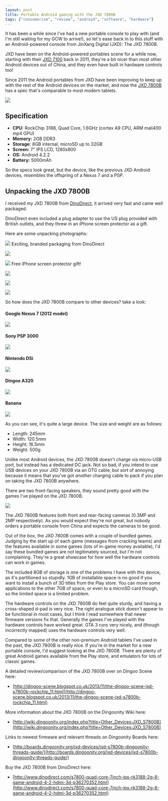 ```yaml
---
layout: post
title: Portable Android gaming with the JXD 7800B
tags: ["consumerism", "review", "android", "software", "hardware"]
---
```


It has been a while since I've had a new portable console to play with (and I'm still waiting for my GCW to arrive!), so let's ease back in to this stuff with an Android-powered console from JinXang Digital (JXD): The JXD 7800B.

<!-- more -->

JXD have been on the Android-powered portables scene for a while now, starting with their [JXD 7100](http://jxd.hk/products.asp?id=604&selectclassid=009006) back in 2011, they're a bit nicer than most other Android devices out of China, and they even have built in hardware controls too! 

Since 2011 the Android portables from JXD have been improving to keep up with the rest of the Android devices on the market, and now the [JXD 7800B](http://www.jxd.hk/products.asp?id=639&selectclassid=009006) has a spec that's comparable to most modern tablets.

![](http://f.cl.ly/items/1B1h3Y2N0J3L112u0Z0r/jxd7800b.jpg)

## Specification
- **CPU:** RockChip 3188, Quad Core, 1.6GHz (cortex A9 CPU, ARM mali400 mp4 GPU) 
- **Memory:** 2GB DDR3
- **Storage:** 8GB internal, microSD up to 32GB
- **Screen:** 7" IPS LCD, 1280x800
- **OS:** Android 4.2.2
- **Battery:** 5000mAh

So the specs look great, but the device, like the previous JXD Android devices, resembles the offspring of a Nexus 7 and a PSP.

## Unpacking the JXD 7800B
I received my JXD 7800B from [DinoDirect](http://www.dinodirect.com/s7800-quad-core-7inch-ips-rk3188-2g-8-game-android-4-2-hdmi-3d-p36270352.html), it arrived very fast and came well packaged. 

DinoDirect even included a plug adapter to use the US plug provided with British outlets, and they threw in an iPhone screen protector as a gift.

Here are some unpacking photographs:

![](http://f.cl.ly/items/471F1s2g3Y3Z3x0o1P3K/IMG_20131222_125152.jpg)
Exciting, branded packaging from DinoDirect

![](http://f.cl.ly/items/1Z432d0o1s0m0e1I2X2D/IMG_20131222_125206.jpg)

![](http://f.cl.ly/items/161y0M0s0E0k0G3h3g1o/IMG_20131222_125230.jpg)
Free iPhone screen protector gift!

![](http://f.cl.ly/items/072j2D3U303q1544332Y/IMG_20131222_125239.jpg)

![](http://f.cl.ly/items/042B2f0V3Y1c1y0x1A2H/IMG_20131222_125259.jpg)

![](http://f.cl.ly/items/30342Y0K3l3x0d0g2b1w/IMG_20131222_125324.jpg)

So how does the JXD 7800B compare to other devices? take a look:

#### Google Nexus 7 (2012 model)
![](http://f.cl.ly/items/0u3K2s0t0a1q46390Q0l/IMG_20131222_124731.jpg)
#### Sony PSP 3000
![](http://f.cl.ly/items/193n3c114106433t1411/IMG_20131222_124813.jpg)
#### Nintendo DSi
![](http://f.cl.ly/items/2c373g2T1E3I0d0b0h1S/IMG_20131222_124839.jpg)
#### Dingoo A320
![](http://f.cl.ly/items/2G3X3w0A2U1R2J2p3B0w/IMG_20131222_124758.jpg)
#### Banana
![](http://f.cl.ly/items/1X2t2x0I1u1s3w0Q3Y2g/IMG_20131222_124704.jpg)

As you can see, it's quite a large device. The size and weight are as follows:

- Length: 245mm
- Width: 120.5mm
- Height: 16.5mm
- Weight: 500g

Unlike most Android devices, the JXD 7800B doesn't charge via micro-USB port, but instead has a dedicated DC jack. Not so bad, if you intend to use USB devices on your JXD 7800B via an OTG cable, but sort of annoying because it means that you've got *another* charging cable to pack if you plan on taking the JXD 7800B anywhere.

There are two front-facing speakers, they sound pretty good with the games I've played on the JXD 7800B.

![](http://f.cl.ly/items/291j043c3v263l110046/IMG_20131222_124924.jpg)

The JXD 7800B features both front and rear-facing cameras (0.3MP and 2MP respectively). As you would expect they're not great, but nobody orders a portable console from China and expects the cameras to be good.

Out of the box, the JXD 7800B comes with a couple of bundled games. Judging by the start up of each game (messages from cracking teams) and the features available in some games (lots of in-game money available), I'd say these bundled games are not legitimately sourced, but I'm not complaining. They're a great showcase for how well the hardware controls can work in games.

The included 8GB of storage is one of the problems I have with this device, as it's partitioned so stupidly. 1GB of installable space is no good if you want to install a bunch of 3D titles from the Play store. You can move some applications to the other 7GB of space, or even to a microSD card though, so the limited space is a limited problem.

The hardware controls on the JXD 7800B do feel quite sturdy, and having a cross-shaped d-pad is very nice. The right analogue stick doesn't appear to be functional in most cases, but I think I read somewhere that newer firmware versions fix that. Generally the games I've played with the hardware controls have worked great. GTA 3 runs very nicely, and (though incorrectly mapped) uses the hardware controls very well.

Compared to some of the other non-premium Android tablets I've used in the past, the JXD 7800B is really nice. If you're in the market for a new portable console, I'd suggest looking at the JXD 7800B. There are plenty of great Android games available from the Play store, and emulators for lots of classic games.

A detailed review/comparison of the JXD 7800B over on Dingoo Scene here: 

- [http://dingoo-scene.blogspot.co.uk/2013/11/the-dingoo-scene-jxd-s7800b-rockchip_11.html](http://dingoo-scene.blogspot.co.uk/2013/11/the-dingoo-scene-jxd-s7800b-rockchip_11.html)

More information about the JXD 7800B on the Dingoonity Wiki here: 

- [http://wiki.dingoonity.org/index.php?title=Other_Devices:JXD_S7800B](http://wiki.dingoonity.org/index.php?title=Other_Devices:JXD_S7800B)

Links to newest firmware and relevant threads on Dingoonity Boards here: 

- [http://boards.dingoonity.org/jxd-devices/jxd-s7800b-dingoonity-threads-guide/](http://boards.dingoonity.org/jxd-devices/jxd-s7800b-dingoonity-threads-guide/)

Buy the JXD 7800B from DinoDirect here: 

- [http://www.dinodirect.com/s7800-quad-core-7inch-ips-rk3188-2g-8-game-android-4-2-hdmi-3d-p36270352.html](http://www.dinodirect.com/s7800-quad-core-7inch-ips-rk3188-2g-8-game-android-4-2-hdmi-3d-p36270352.html)